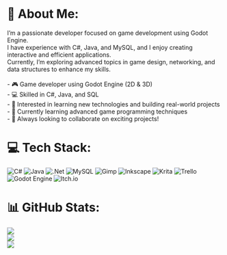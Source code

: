 
# 💫 About Me:
I’m a passionate developer focused on game development using Godot Engine.  <br>I have experience with C#, Java, and MySQL, and I enjoy creating interactive and efficient applications.  <br>Currently, I’m exploring advanced topics in game design, networking, and data structures to enhance my skills.<br><br>- 🎮 Game developer using Godot Engine (2D & 3D)<br>- 💻 Skilled in C#, Java, and SQL<br>- 🧠 Interested in learning new technologies and building real-world projects<br>- 🌱 Currently learning advanced game programming techniques<br>- 🔧 Always looking to collaborate on exciting projects!<br>


# 💻 Tech Stack:
![C#](https://img.shields.io/badge/c%23-%23239120.svg?style=for-the-badge&logo=csharp&logoColor=white) ![Java](https://img.shields.io/badge/java-%23ED8B00.svg?style=for-the-badge&logo=openjdk&logoColor=white) ![.Net](https://img.shields.io/badge/.NET-5C2D91?style=for-the-badge&logo=.net&logoColor=white) ![MySQL](https://img.shields.io/badge/mysql-4479A1.svg?style=for-the-badge&logo=mysql&logoColor=white) ![Gimp](https://img.shields.io/badge/Gimp-657D8B?style=for-the-badge&logo=gimp&logoColor=FFFFFF) ![Inkscape](https://img.shields.io/badge/Inkscape-e0e0e0?style=for-the-badge&logo=inkscape&logoColor=080A13) ![Krita](https://img.shields.io/badge/Krita-203759?style=for-the-badge&logo=krita&logoColor=EEF37B) ![Trello](https://img.shields.io/badge/Trello-%23026AA7.svg?style=for-the-badge&logo=Trello&logoColor=white) ![Godot Engine](https://img.shields.io/badge/GODOT-%23FFFFFF.svg?style=for-the-badge&logo=godot-engine) ![Itch.io](https://img.shields.io/badge/Itch-%23FF0B34.svg?style=for-the-badge&logo=Itch.io&logoColor=white)
# 📊 GitHub Stats:
![](https://github-readme-stats.vercel.app/api?username=Fedja&theme=dark&hide_border=true&include_all_commits=false&count_private=false)<br/>
![](https://nirzak-streak-stats.vercel.app/?user=Fedja&theme=dark&hide_border=true)<br/>
![](https://github-readme-stats.vercel.app/api/top-langs/?username=Fedja&theme=dark&hide_border=true&include_all_commits=false&count_private=false&layout=compact)

